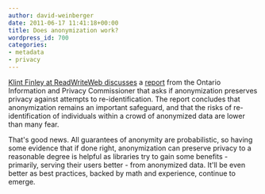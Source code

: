 ```yaml
---
author: david-weinberger
date: 2011-06-17 11:41:18+00:00
title: Does anonymization work?
wordpress_id: 700
categories:
- metadata
- privacy
---
```


[Klint Finley at ReadWriteWeb discusses](http://www.readwriteweb.com/enterprise/2011/06/does-anonymizing-data-help-pro.php) a [report](http://www.ipc.on.ca/english/Resources/Discussion-Papers/Discussion-Papers-Summary/?id=1084) from the Ontario Information and Privacy Commissioner that asks if anonymization preserves privacy against attempts to re-identification. The report concludes that anonymization remains an important safeguard, and that the risks of re-identification of individuals within a crowd of anonymized data are lower than many fear.

That's good news. All guarantees of anonymity are probabilistic, so having some evidence that if done right, anonymization can  preserve privacy to a reasonable degree is helpful as libraries try to gain some benefits - primarily, serving their users better - from anonymized data. It'll be even better as best practices, backed by math and experience, continue to emerge.

